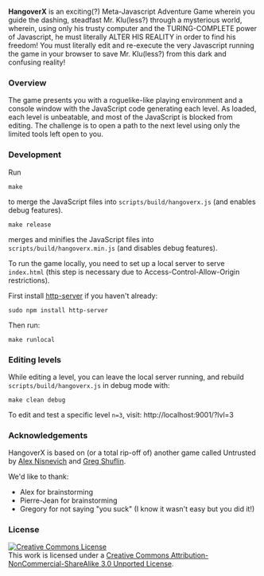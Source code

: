 **HangoverX** is an exciting(?) Meta-Javascript Adventure Game wherein you guide the dashing, steadfast Mr. Klu(less?) through a mysterious world, wherein, using only his trusty computer and the TURING-COMPLETE power of Javascript, he must literally ALTER HIS REALITY in order to find his freedom! You must literally edit and re-execute the very Javascript running the game in your browser to save Mr. Klu(less?) from this dark and confusing reality!

### Overview

The game presents you with a roguelike-like playing environment and a console window  with the JavaScript code generating each level. As loaded, each level is unbeatable, and most of the JavaScript is blocked from editing. The challenge is to open a path to the next level using only the limited tools left open to you.

### Development

Run
```
make
```
to merge the JavaScript files into `scripts/build/hangoverx.js` (and enables debug features).

```
make release
```
merges and minifies the JavaScript files into `scripts/build/hangoverx.min.js` (and disables debug features).

To run the game locally, you need to set up a local server to serve `index.html` (this step is necessary due to Access-Control-Allow-Origin restrictions).

First install [http-server](https://github.com/nodeapps/http-server/#installing-globally) if you haven't already:

```
sudo npm install http-server
```

Then run:

```
make runlocal
```

### Editing levels

While editing a level, you can leave the local server running,
and rebuild `scripts/build/hangoverx.js` in debug mode with:

    make clean debug

To edit and test a specific level `n=3`, visit: http://localhost:9001/?lvl=3

### Acknowledgements

HangoverX is based on (or a total rip-off of) another game called Untrusted by [Alex Nisnevich](http://alex.nisnevich.com/) and [Greg Shuflin](https://github.com/neunenak).

We'd like to thank:

- Alex for brainstorming
- Pierre-Jean for brainstorming
- Gregory for not saying "you suck" (I know it wasn't easy but you did it!)

### License
<a rel="license" href="http://creativecommons.org/licenses/by-nc-sa/3.0/"><img alt="Creative Commons License" style="border-width:0" src="http://i.creativecommons.org/l/by-nc-sa/3.0/88x31.png" /></a><br />This work is licensed under a <a rel="license" href="http://creativecommons.org/licenses/by-nc-sa/3.0/">Creative Commons Attribution-NonCommercial-ShareAlike 3.0 Unported License</a>.
